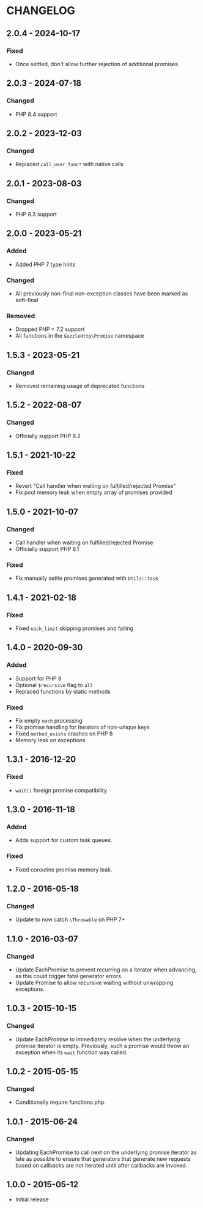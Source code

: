 # CHANGELOG

## 2.0.4 - 2024-10-17

### Fixed

- Once settled, don't allow further rejection of additional promises

## 2.0.3 - 2024-07-18

### Changed

- PHP 8.4 support

## 2.0.2 - 2023-12-03

### Changed

- Replaced `call_user_func*` with native calls

## 2.0.1 - 2023-08-03

### Changed

- PHP 8.3 support

## 2.0.0 - 2023-05-21

### Added

- Added PHP 7 type hints

### Changed

- All previously non-final non-exception classes have been marked as soft-final

### Removed

- Dropped PHP < 7.2 support
- All functions in the `GuzzleHttp\Promise` namespace

## 1.5.3 - 2023-05-21

### Changed

- Removed remaining usage of deprecated functions

## 1.5.2 - 2022-08-07

### Changed

- Officially support PHP 8.2

## 1.5.1 - 2021-10-22

### Fixed

- Revert "Call handler when waiting on fulfilled/rejected Promise"
- Fix pool memory leak when empty array of promises provided

## 1.5.0 - 2021-10-07

### Changed

- Call handler when waiting on fulfilled/rejected Promise
- Officially support PHP 8.1

### Fixed

- Fix manually settle promises generated with `Utils::task`

## 1.4.1 - 2021-02-18

### Fixed

- Fixed `each_limit` skipping promises and failing

## 1.4.0 - 2020-09-30

### Added

- Support for PHP 8
- Optional `$recursive` flag to `all`
- Replaced functions by static methods

### Fixed

- Fix empty `each` processing
- Fix promise handling for Iterators of non-unique keys
- Fixed `method_exists` crashes on PHP 8
- Memory leak on exceptions

## 1.3.1 - 2016-12-20

### Fixed

- `wait()` foreign promise compatibility

## 1.3.0 - 2016-11-18

### Added

- Adds support for custom task queues.

### Fixed

- Fixed coroutine promise memory leak.

## 1.2.0 - 2016-05-18

### Changed

- Update to now catch `\Throwable` on PHP 7+

## 1.1.0 - 2016-03-07

### Changed

- Update EachPromise to prevent recurring on a iterator when advancing, as this
  could trigger fatal generator errors.
- Update Promise to allow recursive waiting without unwrapping exceptions.

## 1.0.3 - 2015-10-15

### Changed

- Update EachPromise to immediately resolve when the underlying promise iterator
  is empty. Previously, such a promise would throw an exception when its `wait`
  function was called.

## 1.0.2 - 2015-05-15

### Changed

- Conditionally require functions.php.

## 1.0.1 - 2015-06-24

### Changed

- Updating EachPromise to call next on the underlying promise iterator as late
  as possible to ensure that generators that generate new requests based on
  callbacks are not iterated until after callbacks are invoked.

## 1.0.0 - 2015-05-12

- Initial release
